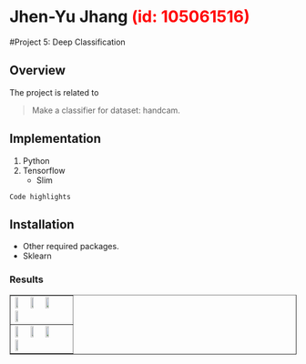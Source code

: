 # Jhen-Yu Jhang <span style="color:red">(id: 105061516)</span>

#Project 5: Deep Classification

## Overview
The project is related to 
> Make a classifier for dataset: handcam.


## Implementation
1. Python
2. Tensorflow
	* Slim

```
Code highlights
```

## Installation
* Other required packages.
* Sklearn

### Results

<table border=1>
<tr>
<td>
<img src="placeholder.jpg" width="24%"/>
<img src="placeholder.jpg"  width="24%"/>
<img src="placeholder.jpg" width="24%"/>
<img src="placeholder.jpg" width="24%"/>
</td>
</tr>

<tr>
<td>
<img src="placeholder.jpg" width="24%"/>
<img src="placeholder.jpg"  width="24%"/>
<img src="placeholder.jpg" width="24%"/>
<img src="placeholder.jpg" width="24%"/>
</td>
</tr>

</table>


